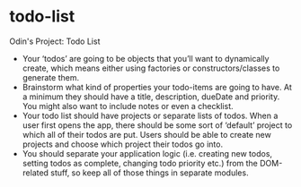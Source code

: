 # todo-list
Odin's Project: Todo List

- Your ‘todos’ are going to be objects that you’ll want to dynamically create, which means either using factories or constructors/classes to generate them.
- Brainstorm what kind of properties your todo-items are going to have. At a minimum they should have a title, description, dueDate and priority. You might also want to include notes or even a checklist.
- Your todo list should have projects or separate lists of todos. When a user first opens the app, there should be some sort of ‘default’ project to which all of their todos are put. Users should be able to create new projects and choose which project their todos go into.
- You should separate your application logic (i.e. creating new todos, setting todos as complete, changing todo priority etc.) from the DOM-related stuff, so keep all of those things in separate modules.
